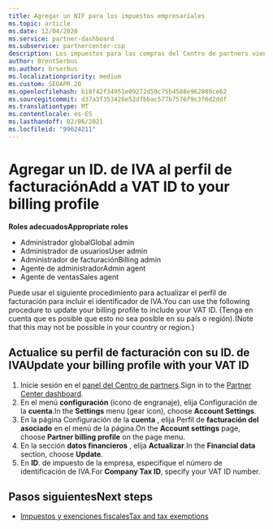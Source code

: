 ```yaml
---
title: Agregar un NIF para los impuestos empresariales
ms.topic: article
ms.date: 12/04/2020
ms.service: partner-dashboard
ms.subservice: partnercenter-csp
description: Los impuestos para las compras del Centro de partners vienen determinados por la dirección de su empresa. En algunos países, las empresas pueden proporcionar su número de IVA o equivalente local.
author: BrentSerbus
ms.author: brserbus
ms.localizationpriority: medium
ms.custom: SEOAPR.20
ms.openlocfilehash: b18f42f34951e09272d59c75b4588e962809ce62
ms.sourcegitcommit: d37a3f353426e52dfbbac577b7576f9c3f6d2ddf
ms.translationtype: MT
ms.contentlocale: es-ES
ms.lasthandoff: 02/06/2021
ms.locfileid: "99624211"
---
```

# <a name="add-a-vat-id-to-your-billing-profile"></a><span data-ttu-id="de049-104">Agregar un ID. de IVA al perfil de facturación</span><span class="sxs-lookup"><span data-stu-id="de049-104">Add a VAT ID to your billing profile</span></span>

<span data-ttu-id="de049-105">**Roles adecuados**</span><span class="sxs-lookup"><span data-stu-id="de049-105">**Appropriate roles**</span></span>

- <span data-ttu-id="de049-106">Administrador global</span><span class="sxs-lookup"><span data-stu-id="de049-106">Global admin</span></span>
- <span data-ttu-id="de049-107">Administrador de usuarios</span><span class="sxs-lookup"><span data-stu-id="de049-107">User admin</span></span>
- <span data-ttu-id="de049-108">Administrador de facturación</span><span class="sxs-lookup"><span data-stu-id="de049-108">Billing admin</span></span>
- <span data-ttu-id="de049-109">Agente de administrador</span><span class="sxs-lookup"><span data-stu-id="de049-109">Admin agent</span></span>
- <span data-ttu-id="de049-110">Agente de ventas</span><span class="sxs-lookup"><span data-stu-id="de049-110">Sales agent</span></span>

<span data-ttu-id="de049-111">Puede usar el siguiente procedimiento para actualizar el perfil de facturación para incluir el identificador de IVA.</span><span class="sxs-lookup"><span data-stu-id="de049-111">You can use the following procedure to update your billing profile to include your VAT ID.</span></span> <span data-ttu-id="de049-112">(Tenga en cuenta que es posible que esto no sea posible en su país o región).</span><span class="sxs-lookup"><span data-stu-id="de049-112">(Note that this may not be possible in your country or region.)</span></span>

## <a name="update-your-billing-profile-with-your-vat-id"></a><span data-ttu-id="de049-113">Actualice su perfil de facturación con su ID. de IVA</span><span class="sxs-lookup"><span data-stu-id="de049-113">Update your billing profile with your VAT ID</span></span>

1. <span data-ttu-id="de049-114">Inicie sesión en el [panel del Centro de partners](https://partner.microsoft.com/dashboard/).</span><span class="sxs-lookup"><span data-stu-id="de049-114">Sign in to the [Partner Center dashboard](https://partner.microsoft.com/dashboard/).</span></span>
2. <span data-ttu-id="de049-115">En el menú **configuración** (icono de engranaje), elija Configuración de la **cuenta**.</span><span class="sxs-lookup"><span data-stu-id="de049-115">In the **Settings** menu (gear icon), choose **Account Settings**.</span></span>
3. <span data-ttu-id="de049-116">En la página Configuración de la **cuenta** , elija Perfil de **facturación del asociado** en el menú de la página.</span><span class="sxs-lookup"><span data-stu-id="de049-116">On the **Account settings** page, choose **Partner billing profile** on the page menu.</span></span>
4. <span data-ttu-id="de049-117">En la sección **datos financieros** , elija **Actualizar**.</span><span class="sxs-lookup"><span data-stu-id="de049-117">In the **Financial data** section, choose **Update**.</span></span>
5. <span data-ttu-id="de049-118">En **ID**. de impuesto de la empresa, especifique el número de identificación de IVA.</span><span class="sxs-lookup"><span data-stu-id="de049-118">For **Company Tax ID**, specify your VAT ID number.</span></span>

## <a name="next-steps"></a><span data-ttu-id="de049-119">Pasos siguientes</span><span class="sxs-lookup"><span data-stu-id="de049-119">Next steps</span></span>

- [<span data-ttu-id="de049-120">Impuestos y exenciones fiscales</span><span class="sxs-lookup"><span data-stu-id="de049-120">Tax and tax exemptions</span></span>](tax-and-tax-exemptions.md)
